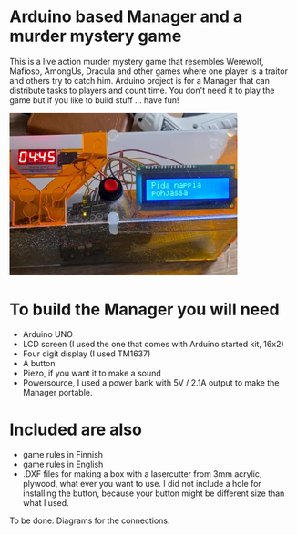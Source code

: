 # Arduino based Manager and a murder mystery game
This is a live action murder mystery game that resembles Werewolf, Mafioso, AmongUs, Dracula and other games where one player is a traitor and others try to catch him. Arduino project is for a Manager that can distribute tasks to players and count time. You don't need it to play the game but if you like to build stuff ... have fun!

<img src="https://github.com/hautakan/ManagerAndGame/blob/main/TheManager.jpg" width="400">

# To build the Manager you will need
- Arduino UNO
- LCD screen (I used the one that comes with Arduino started kit, 16x2)
- Four digit display (I used TM1637)
- A button
- Piezo, if you want it to make a sound
- Powersource, I used a power bank with 5V / 2.1A output to make the Manager portable.

# Included are also
- game rules in Finnish
- game rules in English
- .DXF files for making a box with a lasercutter from 3mm acrylic, plywood, what ever you want to use. I did not include a hole for installing the button, because your button might be different size than what I used. 

To be done:
Diagrams for the connections. 
